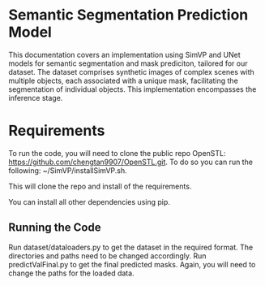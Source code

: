 # Semantic Segmentation Prediction Model

This documentation covers an implementation using SimVP and UNet models for semantic segmentation and mask prediciton, tailored for our dataset. The dataset comprises synthetic images of complex scenes with multiple objects, each associated with a unique mask, facilitating the segmentation of individual objects. This implementation encompasses the inference stage. 

# Requirements

To run the code, you will need to clone the public repo OpenSTL: https://github.com/chengtan9907/OpenSTL.git. To do so you can run the following:
~/SimVP/installSimVP.sh. 

This will clone the repo and install of the requirements. 

You can install all other dependencies using pip.

## Running the Code

Run dataset/dataloaders.py to get the dataset in the required format. The directories and paths need to be changed accordingly. 
Run predictValFinal.py to get the final predicted masks. Again, you will need to change the paths for the loaded data.